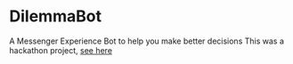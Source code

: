 # DilemmaBot
A Messenger Experience Bot to help you make better decisions
This was a hackathon project, [see here](https://devpost.com/software/dilemmabot-a-bot-that-can-help-you-with-your-dilemmas)
